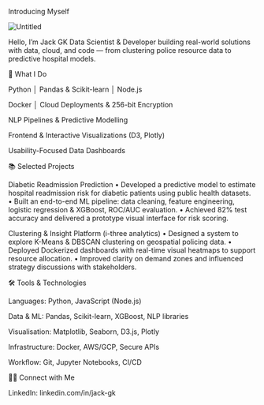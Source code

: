 Introducing Myself

![Untitled](https://github.com/user-attachments/assets/2df144ff-6695-47d9-937d-1d0f543f09fd)

Hello, I’m Jack GK
Data Scientist & Developer building real-world solutions with data, cloud, and code — from clustering police resource data to predictive hospital models.

🚀 What I Do

Python │ Pandas & Scikit-learn │ Node.js

Docker │ Cloud Deployments & 256-bit Encryption

NLP Pipelines & Predictive Modelling

Frontend & Interactive Visualizations (D3, Plotly)

Usability-Focused Data Dashboards

📚 Selected Projects

Diabetic Readmission Prediction
• Developed a predictive model to estimate hospital readmission risk for diabetic patients using public health datasets.
• Built an end-to-end ML pipeline: data cleaning, feature engineering, logistic regression & XGBoost, ROC/AUC evaluation.
• Achieved 82% test accuracy and delivered a prototype visual interface for risk scoring.

Clustering & Insight Platform (i-three analytics)
• Designed a system to explore K-Means & DBSCAN clustering on geospatial policing data.
• Deployed Dockerized dashboards with real-time visual heatmaps to support resource allocation.
• Improved clarity on demand zones and influenced strategy discussions with stakeholders.

🛠️ Tools & Technologies

Languages: Python, JavaScript (Node.js)

Data & ML: Pandas, Scikit-learn, XGBoost, NLP libraries

Visualisation: Matplotlib, Seaborn, D3.js, Plotly

Infrastructure: Docker, AWS/GCP, Secure APIs

Workflow: Git, Jupyter Notebooks, CI/CD

👋🏻 Connect with Me

LinkedIn: linkedin.com/in/jack-gk
